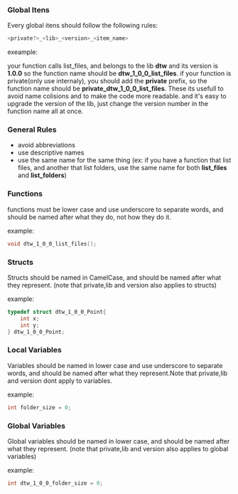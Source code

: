 
### Global Itens 

Every global itens should follow the following rules:

```c
<private?>_<lib>_<version>_<item_name>
```
exeample: 

your function calls list_files, and belongs to the lib  **dtw** and its version is **1.0.0** so the function name should be **dtw_1_0_0_list_files**.
if your function is private(only use internaly), you should add the **private** prefix, so the function name should be **private_dtw_1_0_0_list_files**.
These its usefull to avoid name colisions and to make the code more readable.
and it's easy to upgrade the version of the lib, just change the version number in the function name all at once.

### General Rules
 - avoid abbreviations
 - use descriptive names
 - use the same name for the same thing  (ex: if you have a function that list files, and another that list folders, use the same name for both **list_files** and **list_folders**)

### Functions
functions must be lower case and use underscore to separate words, and should be named after what they do, not how they do it.

example:

```c
void dtw_1_0_0_list_files();
```

### Structs
Structs should be named in CamelCase, and should be named after what they represent.
(note that private,lib and version also applies to structs)

example:

```c
typedef struct dtw_1_0_0_Point{
    int x;
    int y;
} dtw_1_0_0_Point;
```

### Local Variables
Variables should be named in lower case and use underscore to separate words, and should be named after what they represent.Note that private,lib and version dont apply to variables.

example:

```c
int folder_size = 0;
```

### Global Variables
Global variables should be named in lower case, and should be named after what they represent.
(note that private,lib and version also applies to global variables)

example:

```c    
int dtw_1_0_0_folder_size = 0;
```

